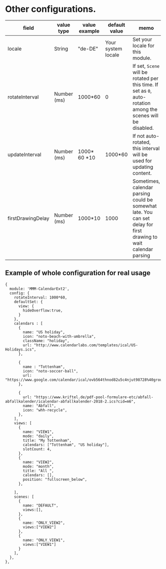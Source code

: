 # Other configurations.

|field |value type |value example |default value |memo |
|---|---|---|---|---|
|locale |String |"de-DE" |Your system locale |Set your locale for this module.
|rotateInterval |Number (ms) |1000*60 |0 |If set, `Scene` will be rotated per this time. If set as `0`, auto-rotation among the scenes will be disabled.
|updateInterval |Number (ms) |1000* 60 *10 |1000*60 |If not auto-rotated, this interval will be used for updating content.
|firstDrawingDelay |Number (ms) |1000*10 |1000 |Sometimes, calendar parsing could be somewhat late. You can set delay for first drawing to wait calendar parsing


## Example of whole configuration for real usage
```
{
  module: 'MMM-CalendarExt2',
  config: {
    rotateInterval: 1000*60,
    defaultSet: {
      view: {
        hideOverflow:true,
      }
    },
    calendars : [
      {
        name: "US holiday",
        icon: "noto-beach-with-umbrella",
        className: "holiday",
        url: "http://www.calendarlabs.com/templates/ical/US-Holidays.ics",
      },

      {
        name : "Tottenham",
        icon: "noto-soccer-ball",
        url: "https://www.google.com/calendar/ical/ovb564thnod82u5c4njut98728%40group.calendar.google.com/public/basic.ics",
      },

      {
        url: "https://www.kriftel.de/pdf-pool-formulare-etc/abfall-abfallkalender/icalendar-abfallkalender-2018-2.ics?cid=m6",
        name: "Abfall",
        icon: "whh-recycle",
      },
    ],
    views: [
      {
        name: "VIEW1",
        mode: "daily",
        title: "My Tottenham",
        calendars: ["Tottenham", "US holiday"],
        slotCount: 4,
      },
      {
        name: "VIEW2",
        mode: "month",
        title: "All ",
        calendars: [],
        position: "fullscreen_below",
      },

    ],
    scenes: [
      {
        name: "DEFAULT",
        views:[],
      },
      {
        name: "ONLY_VIEW2",
        views:["VIEW2"]
      },
      {
        name: "ONLY_VIEW1",
        views:["VIEW1"]
      }
    ],
  },
},
```

